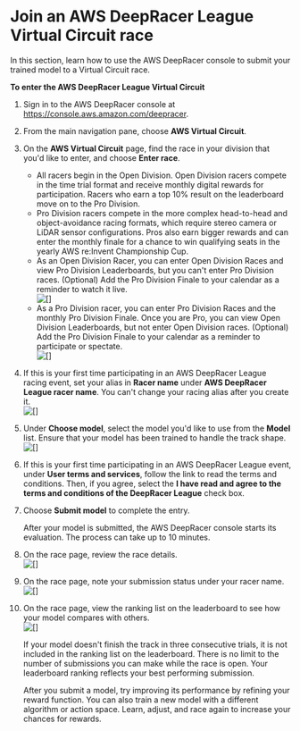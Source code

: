 # Join an AWS DeepRacer League Virtual Circuit race<a name="deepracer-submit-model-to-leaderboard"></a>

In this section, learn how to use the AWS DeepRacer console to submit your trained model to a Virtual Circuit race\. 

**To enter the AWS DeepRacer League Virtual Circuit**

1. Sign in to the AWS DeepRacer console at [https://console\.aws\.amazon\.com/deepracer](https://console.aws.amazon.com/deepracer)\.

1. From the main navigation pane, choose **AWS Virtual Circuit**\.

1. On the **AWS Virtual Circuit** page, find the race in your division that you'd like to enter, and choose **Enter race**\. 
   + All racers begin in the Open Division\. Open Division racers compete in the time trial format and receive monthly digital rewards for participation\. Racers who earn a top 10% result on the leaderboard move on to the Pro Division\. 
   + Pro Division racers compete in the more complex head\-to\-head and object\-avoidance racing formats, which require stereo camera or LiDAR sensor configurations\. Pros also earn bigger rewards and can enter the monthly finale for a chance to win qualifying seats in the yearly AWS re:Invent Championship Cup\.
   + As an Open Division Racer, you can enter Open Division Races and view Pro Division Leaderboards, but you can't enter Pro Division races\. \(Optional\) Add the Pro Division Finale to your calendar as a reminder to watch it live\.  
![\[\]](http://docs.aws.amazon.com/deepracer/latest/developerguide/images/deepracer-virtual-circuit-open-race-card.png)
   + As a Pro Division racer, you can enter Pro Division Races and the monthly Pro Division Finale\. Once you are Pro, you can view Open Division Leaderboards, but not enter Open Division races\. \(Optional\) Add the Pro Division Finale to your calendar as a reminder to participate or spectate\.   
![\[\]](http://docs.aws.amazon.com/deepracer/latest/developerguide/images/deepracer-virtual-circuit-pro-race-card.png)

1. If this is your first time participating in an AWS DeepRacer League racing event, set your alias in **Racer name** under **AWS DeepRacer League racer name**\. You can't change your racing alias after you create it\.  
![\[\]](http://docs.aws.amazon.com/deepracer/latest/developerguide/images/deepracer-league-create-your-alias-in-league.png)

1. Under **Choose model**, select the model you'd like to use from the **Model** list\. Ensure that your model has been trained to handle the track shape\.  
![\[\]](http://docs.aws.amazon.com/deepracer/latest/developerguide/images/deepracer-league-submit-model.png)

1. If this is your first time participating in an AWS DeepRacer League event, under **User terms and services**, follow the link to read the terms and conditions\. Then, if you agree, select the **I have read and agree to the terms and conditions of the DeepRacer League** check box\.

1. Choose **Submit model** to complete the entry\.

   After your model is submitted, the AWS DeepRacer console starts its evaluation\. The process can take up to 10 minutes\.

1. On the race page, review the race details\.  
![\[\]](http://docs.aws.amazon.com/deepracer/latest/developerguide/images/deepracer-virtual-circuit-competition-track.png)

1. On the race page, note your submission status under your racer name\.   
![\[\]](http://docs.aws.amazon.com/deepracer/latest/developerguide/images/deepracer-league-race-ranking-details.png)

1. On the race page, view the ranking list on the leaderboard to see how your model compares with others\.  
![\[\]](http://docs.aws.amazon.com/deepracer/latest/developerguide/images/deepracer-league-leaderboard-ranks.png)

   If your model doesn't finish the track in three consecutive trials, it is not included in the ranking list on the leaderboard\. There is no limit to the number of submissions you can make while the race is open\. Your leaderboard ranking reflects your best performing submission\.

   After you submit a model, try improving its performance by refining your reward function\. You can also train a new model with a different algorithm or action space\. Learn, adjust, and race again to increase your chances for rewards\.